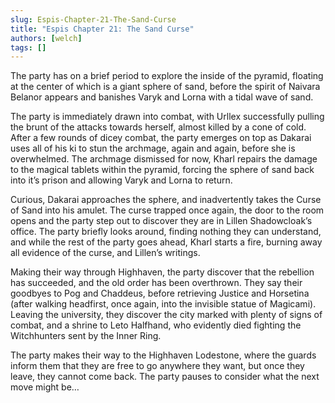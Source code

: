 ```yaml
---
slug: Espis-Chapter-21-The-Sand-Curse
title: "Espis Chapter 21: The Sand Curse"
authors: [welch]
tags: []
---
```


The party has on a brief period to explore the inside of the pyramid, floating at the center of which is a giant sphere of sand, before the spirit of Naivara Belanor appears and banishes Varyk and Lorna with a tidal wave of sand.

<!--truncate-->
 
The party is immediately drawn into combat, with Urllex successfully pulling the brunt of the attacks towards herself, almost killed by a cone of cold. After a few rounds of dicey combat, the party emerges on top as Dakarai uses all of his ki to stun the archmage, again and again, before she is overwhelmed. The archmage dismissed for now, Kharl repairs the damage to the magical tablets within the pyramid, forcing the sphere of sand back into it’s prison and allowing Varyk and Lorna to return.
 
Curious, Dakarai approaches the sphere, and inadvertently takes the Curse of Sand into his amulet. The curse trapped once again, the door to the room opens and the party step out to discover they are in Lillen Shadowcloak’s office. The party briefly looks around, finding nothing they can understand, and while the rest of the party goes ahead, Kharl starts a fire, burning away all evidence of the curse, and Lillen’s writings.
 
Making their way through Highhaven, the party discover that the rebellion has succeeded, and the old order has been overthrown. They say their goodbyes to Pog and Chaddeus, before retrieving Justice and Horsetina (after walking headfirst, once again, into the invisible statue of Magicami). Leaving the university, they discover the city marked with plenty of signs of combat, and a shrine to Leto Halfhand, who evidently died fighting the Witchhunters sent by the Inner Ring.
 
The party makes their way to the Highhaven Lodestone, where the guards inform them that they are free to go anywhere they want, but once they leave, they cannot come back. The party pauses to consider what the next move might be…